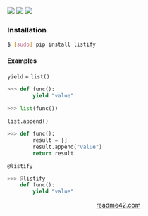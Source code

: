 <!--
https://readme42.com
-->


[![](https://img.shields.io/pypi/v/listify.svg?maxAge=3600)](https://pypi.org/project/listify/)
[![](https://img.shields.io/badge/License-Unlicense-blue.svg?longCache=True)](https://unlicense.org/)
[![](https://github.com/andrewp-as-is/listify.py/workflows/tests42/badge.svg)](https://github.com/andrewp-as-is/listify.py/actions)

### Installation
```bash
$ [sudo] pip install listify
```

#### Examples
`yield` + `list()`
```python
>>> def func():
        yield "value"

>>> list(func())
```
`list.append()`
```python
>>> def func():
        result = []
        result.append("value")
        return result
```

`@listify`
```python
>>> @listify
    def func():
        yield "value"
```

<p align="center">
    <a href="https://readme42.com/">readme42.com</a>
</p>
